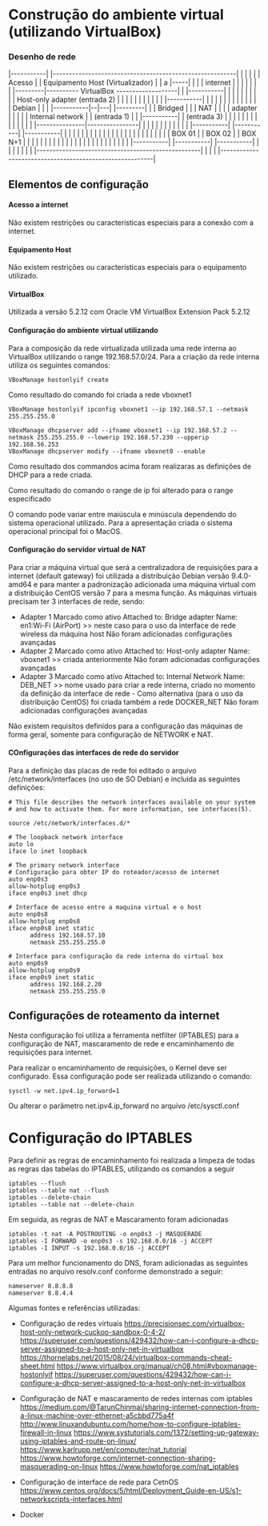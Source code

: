 # Construção do ambiente virtual (utilizando VirtualBox)

### Desenho de rede


|-----------|     |---------------------------------------------------------|
|           |     |                                                         |
|  Acesso   |     |    Equipamento Host (Virtualizador)                     |
|     a     |-----|            |                                            |
| internet  |     |            |                                            |
|           |     |  |---------|---------- VirtualBox -------------------|  |
|-----------|     |  |         |                                         |  |
      |           |  |         | Host-only adapter (entrada 2)           |  |
      |           |  |         |                                         |  |
      |           |  |   |-----------|                                   |  |
      |           |  |   |           |                                   |  |
      |           |  |   |  Debian   |                                   |  |
      |-----------|--|---|           |---------|                         |  |
   Bridged        |  |   |   NAT     |         |                         |  |
   adapter        |  |   |           |         |  Internal network       |  |
  (entrada 1)     |  |   |-----------|         |   (entrada 3)           |  |
                  |  |                         |                         |  |
                  |  |                         |                         |  |
                  |  |         |---------------|----------------|        |  |
                  |  |         |               |                |        |  |
                  |  |   |-----------|   |-----------|   |-----------|   |  |
                  |  |   |           |   |           |   |           |   |  |
                  |  |   |           |   |           |   |           |   |  |
                  |  |   |   BOX 01  |   |   BOX 02  |   |  BOX N+1  |   |  |
                  |  |   |           |   |           |   |           |   |  |
                  |  |   |           |   |           |   |           |   |  |
                  |  |   |-----------|   |-----------|   |-----------|   |  |
                  |  |                                                   |  |
                  |  |---------------------------------------------------|  |
                  |                                                         |
                  |---------------------------------------------------------|


## Elementos de configuração

#### Acesso a internet

Não existem restrições ou características especiais para a conexão com a internet.

#### Equipamento Host

Não existem restrições ou características especiais para o equipamento utilizado.

#### VirtualBox

Utilizada a versão 5.2.12 com Oracle VM VirtualBox Extension Pack 5.2.12

#### Configuração do ambiente virtual utilizando

Para a composição da rede virtualizada utilizada uma rede interna ao VirtualBox utilizando o range ﻿192.168.57.0/24.
Para a criação da rede interna utiliza os seguintes comandos:

`VBoxManage hostonlyif create`

Como resultado do comando foi criada a rede vboxnet1

`VBoxManage hostonlyif ipconfig vboxnet1 --ip ﻿192.168.57.1 --netmask 255.255.255.0`

```
VBoxManage dhcpserver add --ifname vboxnet1 --ip 192.168.57.2 --netmask 255.255.255.0 --lowerip 192.168.57.230 --upperip 192.168.56.253
VBoxManage dhcpserver modify --ifname vboxnet0 --enable
```

Como resultado dos commandos acima foram realizaras as definições de DHCP para a rede criada.

Como resultado do comando o range de ip foi alterado para o range especificado

O comando pode variar entre maiúscula e minúscula dependendo do sistema operacional utilizado. Para a apresentação criada o sistema operacional principal foi o MacOS.

#### Configuração do servidor virtual de NAT

Para criar a máquina virtual que será a centralizadora de requisições para a internet (default gateway) foi utilizada a distribuição Debian versão 9.4.0-amd64 e para manter a padronização adicionada uma máquina virtual com a distribuição CentOS versão 7 para a mesma função.
As máquinas virtuais precisam ter 3 interfaces de rede, sendo:
   * Adapter 1
     Marcado como ativo
     Attached to: Bridge adapter
     Name: en1:Wi-Fi (AirPort) >> neste caso para o uso da interface de rede wireless da máquina host
     Não foram adicionadas configurações avançadas
   * Adapter 2
     Marcado como ativo
     Attached to: Host-only adapter
     Name: vboxnet1 >> criada anteriormente
     Não foram adicionadas configurações avançadas
   * Adapter 3
     Marcado como ativo
     Attached to: Internal Network
     Name: DEB_NET >> nome usado para criar a rede interna, criado no momento da definição da interface de rede
         - Como alternativa (para o uso da distribuição CentOS) foi criada também a rede DOCKER_NET
     Não foram adicionadas configurações avançadas

Não existem requisitos definidos para a configuração das máquinas de forma geral, somente para configuração de NETWORK e NAT.

#### COnfigurações das interfaces de rede do servidor

Para a definição das placas de rede foi editado o arquivo /etc/network/interfaces (no uso de SO Debian) e incluida as seguintes definições:

```Shell
# This file describes the network interfaces available on your system
# and how to activate them. For more information, see interfaces(5).

source /etc/network/interfaces.d/*

# The loopback network interface
auto lo
iface lo inet loopback

# The primary network interface
# Configuração para obter IP do roteador/acesso de internet
auto enp0s3
allow-hotplug enp0s3
iface enp0s3 inet dhcp

# Interface de acesso entre a maquina virtual e o host
auto enp0s8
allow-hotplug enp0s8
iface enp0s8 inet static
      address 192.168.57.10
      netmask 255.255.255.0

# Interface para configuração da rede interna do virtual box
auto enp0s9
allow-hotplug enp0s9
iface enp0s9 inet static
      address 192.168.2.20
      netmask 255.255.255.0
```

## Configurações de roteamento da internet

Nesta configuração foi utiliza a ferramenta netfilter (IPTABLES) para a configuração de NAT, mascaramento de rede e encaminhamento de  requisições para internet.

Para realizar o encaminhamento de requisições, o Kernel deve ser configurado. Essa configuração pode ser realizada utilizando o comando:

`sysctl -w net.ipv4.ip_forward=1`

Ou alterar o parâmetro net.ipv4.ip_forward no arquivo /etc/sysctl.conf

# Configuração do IPTABLES

Para definir as regras de encaminhamento foi realizada a limpeza de todas as regras das tabelas do IPTABLES, utilizando os comandos a seguir

```
iptables --flush
iptables --table nat --flush
iptables --delete-chain
iptables --table nat --delete-chain
```

Em seguida, as regras de NAT e Mascaramento foram adicionadas

```
iptables -t nat -A POSTROUTING -o enp0s3 -j MASQUERADE
iptables -I FORWARD -o enp0s3 -s 192.168.0.0/16 -j ACCEPT
iptables -I INPUT -s 192.168.0.0/16 -j ACCEPT
```

Para um melhor funcionamento do DNS, foram adicionadas as seguintes entradas no arquivo resolv.conf conforme demonstrado a seguir:

```Shell
nameserver 8.8.8.8
nameserver 8.8.4.4
```

Algumas fontes e referências utilizadas:
- Configuração de redes virtuais
https://precisionsec.com/virtualbox-host-only-network-cuckoo-sandbox-0-4-2/
https://superuser.com/questions/429432/how-can-i-configure-a-dhcp-server-assigned-to-a-host-only-net-in-virtualbox
https://thornelabs.net/2015/08/24/virtualbox-commands-cheat-sheet.html
https://www.virtualbox.org/manual/ch08.html#vboxmanage-hostonlyif
https://superuser.com/questions/429432/how-can-i-configure-a-dhcp-server-assigned-to-a-host-only-net-in-virtualbox

- Configuração de NAT e mascaramento de redes internas com iptables
https://medium.com/@TarunChinmai/sharing-internet-connection-from-a-linux-machine-over-ethernet-a5cbbd775a4f
http://www.linuxandubuntu.com/home/how-to-configure-iptables-firewall-in-linux
https://www.systutorials.com/1372/setting-up-gateway-using-iptables-and-route-on-linux/
https://www.karlrupp.net/en/computer/nat_tutorial
https://www.howtoforge.com/internet-connection-sharing-masquerading-on-linux
https://www.howtoforge.com/nat_iptables

- Configuração de interface de rede para CetnOS
https://www.centos.org/docs/5/html/Deployment_Guide-en-US/s1-networkscripts-interfaces.html

- Docker
